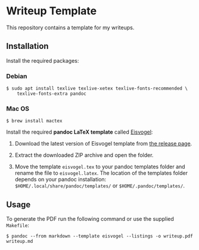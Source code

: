 # Writeup Template

This repository contains a template for my writeups.

## Installation

Install the required packages:


### Debian

```console
$ sudo apt install texlive texlive-xetex texlive-fonts-recommended \
    texlive-fonts-extra pandoc
```

### Mac OS

```console
$ brew install mactex
```

Install the required **pandoc LaTeX template** called [Eisvogel](https://github.com/Wandmalfarbe/pandoc-latex-template):

1. Download the latest version of Eisvogel template from [the release page](https://github.com/Wandmalfarbe/pandoc-latex-template/releases).

2. Extract the downloaded ZIP archive and open the folder.

3. Move the template `eisvogel.tex` to your pandoc templates folder and rename the file to `eisvogel.latex`. The location of the templates folder depends on your pandoc installation: `$HOME/.local/share/pandoc/templates/` or `$HOME/.pandoc/templates/`.

## Usage

To generate the PDF run the following command or use the supplied `Makefile`:

```console
$ pandoc --from markdown --template eisvogel --listings -o writeup.pdf writeup.md
```
